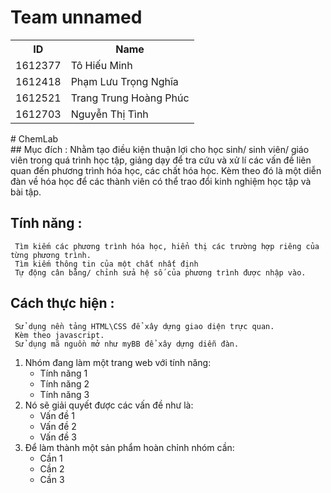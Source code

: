 # Team unnamed

<table id="t01">
  <tr>
    <th>ID</th>
    <th>Name</th> 
  </tr>
  <tr>
    <td>1612377</td>
    <td>Tô Hiếu Minh</td>
  </tr>
  <tr>
    <td>1612418</td>
    <td>Phạm Lưu Trọng Nghĩa</td>
  </tr>
  <tr>
    <td>1612521</td>
    <td>Trang Trung Hoàng Phúc</td>
  </tr>
	 <tr>
    <td>1612703</td>
    <td>Nguyễn Thị Tình</td>
  </tr>
</table>
# ChemLab <br />
## Mục đích :
	Nhằm tạo điều kiện thuận lợi cho học sinh/ sinh viên/ giáo viên trong quá trình học tập, giảng dạy để tra cứu và xử lí các vấn đề liên quan đến phương trình hóa học, các chất hóa học.
	Kèm theo đó là một diễn đàn về hóa học để các thành viên có thể trao đổi kinh nghiệm học tập và bài tập.

## Tính năng :
	 Tìm kiếm các phương trình hóa học, hiển thị các trường hợp riêng của từng phương trình.
	 Tìm kiếm thông tin của một chất nhất định
	 Tự động cân bằng/ chỉnh sửa hệ số của phương trình được nhập vào.

## Cách thực hiện :
	 Sử dụng nền tảng HTML\CSS để xây dựng giao diện trực quan.
	 Kèm theo javascript.
	 Sử dụng mã nguồn mở như myBB để xây dựng diễn đàn.

1. Nhóm đang làm một trang web với tính năng:
	* Tính năng 1
	* Tính năng 2
	* Tính năng 3 
1. Nó sẽ giải quyết được các vấn đề như là:
	* Vấn đề 1
	* Vấn đề 2
	* Vấn đề 3
1. Để làm thành một sản phẩm hoàn chỉnh nhóm cần:
	* Cần 1
	* Cần 2
	* Cần 3
